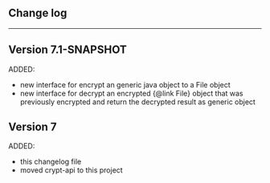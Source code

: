 ## Change log
----------------------

Version 7.1-SNAPSHOT
-------------

ADDED:

- new interface for encrypt an generic java object to a File object
- new interface for decrypt an encrypted {@link File} object that was previously encrypted and return the decrypted result as generic object

Version 7
-------------

ADDED:

- this changelog file
- moved crypt-api to this project